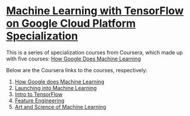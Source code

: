 # [Machine Learning with TensorFlow on Google Cloud Platform Specialization](https://www.coursera.org/specializations/machine-learning-tensorflow-gcp)

This is a series of specialization courses from Coursera, which made up with five courses:
[How Google Does Machine Learning](https://github.com/FFFlora/data-science-notes/blob/master/machine-learning-on-gcp-specialization/how-google-does-machine-learning.md)






Below are the Coursera links to the courses, respectively:

1. [How Google does Machine Learning](https://www.coursera.org/learn/google-machine-learning?specialization=machine-learning-tensorflow-gcp)
2. [Launching into Machine Learning](https://www.coursera.org/learn/launching-machine-learning?specialization=machine-learning-tensorflow-gcp)
3. [Intro to TensorFlow](https://www.coursera.org/learn/intro-tensorflow?specialization=machine-learning-tensorflow-gcp)
4. [Feature Engineering](https://www.coursera.org/learn/feature-engineering?specialization=machine-learning-tensorflow-gcp)
5. [Art and Science of Machine Learning](https://www.coursera.org/learn/art-science-ml)